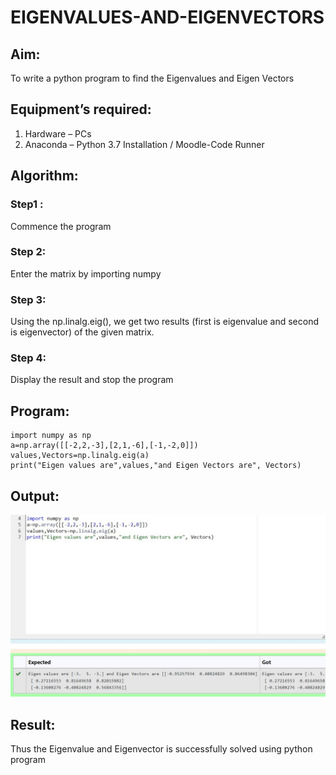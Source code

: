 # EIGENVALUES-AND-EIGENVECTORS
## Aim:
To write a python program to find the Eigenvalues and Eigen Vectors
## Equipment’s required:
1. 	Hardware – PCs
2. 	Anaconda – Python 3.7 Installation / Moodle-Code Runner
## Algorithm:
### Step1 : 
Commence the program 
### Step 2: 
Enter the matrix by importing numpy
### Step 3: 
Using the np.linalg.eig(),  we get two results (first is eigenvalue and second is eigenvector) of the given matrix.
### Step 4: 
Display the result and stop the program

## Program:
~~~
import numpy as np
a=np.array([[-2,2,-3],[2,1,-6],[-1,-2,0]])
values,Vectors=np.linalg.eig(a)
print("Eigen values are",values,"and Eigen Vectors are", Vectors)
~~~
## Output:
![output](ev.jpg)
## Result:
Thus the Eigenvalue and Eigenvector is successfully solved using python program
